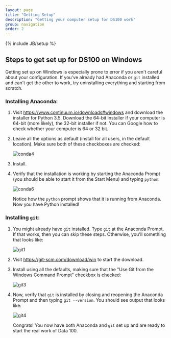 ```yaml
---
layout: page
title: "Getting Setup"
description: "Getting your computer setup for DS100 work"
group: navigation
order: 2
---
```


{% include JB/setup %}

## Steps to get set up for DS100 on Windows

Getting set up on Windows is especially prone to error if you aren't careful
about your configuration. If you've already had Anaconda or `git` installed and
can't get the other to work, try uninstalling everything and starting from
scratch.

### Installing Anaconda:

1. Visit https://www.continuum.io/downloads#windows and download the installer
   for Python 3.5. Download the 64-bit installer if your computer is 64-bit
   (more likely), the 32-bit installer if not. You can Google how to check
   whether your computer is 64 or 32 bit.

2. Leave all the options as default (install for all users, in the default
   location). Make sure both of these checkboxes are checked:

   ![conda4](https://cloud.githubusercontent.com/assets/2468904/21345446/24440520-c655-11e6-9d3d-f56d32ed7029.PNG)

3. Install.

4. Verify that the installation is working by starting the Anaconda Prompt (you
   should be able to start it from the Start Menu) and typing `python`:

   ![conda6](https://cloud.githubusercontent.com/assets/2468904/21345449/24497f5a-c655-11e6-9181-d253e5c0d07c.PNG)

   Notice how the `python` prompt shows that it is running from Anaconda. Now
   you have Python installed!

### Installing `git`:

1. You might already have `git` installed. Type `git` at the Anaconda Prompt.
   If that works, then you can skip these steps. Otherwise, you'll something
   that looks like:

   ![git1](https://cloud.githubusercontent.com/assets/2468904/21345450/244d2cae-c655-11e6-9a3f-1dee57be0ed6.PNG)

2. Visit https://git-scm.com/download/win to start the download.

3. Install using all the defaults, making sure that the "Use Git from the
   Windows Command Prompt" checkbox is checked:

   ![git3](https://cloud.githubusercontent.com/assets/2468904/21345448/24497da2-c655-11e6-92e2-e150ce1acc3f.PNG)

4. Now, verify that `git` is installed by closing and reopening the Anaconda
   Prompt and then typing `git --version`. You should see output that looks
   like:

   ![git4](https://cloud.githubusercontent.com/assets/2468904/21345451/2457579c-c655-11e6-8ece-d760cf548749.PNG)

   Congrats! You now have both Anaconda and `git` set up and are ready to start
   the real work of Data 100.
